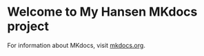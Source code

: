 # Welcome to My Hansen MKdocs project

For information about MKdocs, visit [mkdocs.org](https://www.mkdocs.org).

